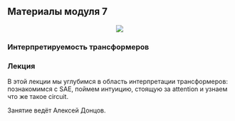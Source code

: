 ## Материалы модуля 7

<div align="center">
  <img src="../images/dls.png">
</div>

### Интерпретируемость трансформеров




### Лекция

В этой лекции мы углубимся в область интерпретации трансформеров: познакомимся с SAE, поймем интуицию, стоящую за attention и узнаем что же такое circuit.

Занятие ведёт Алексей Донцов.


